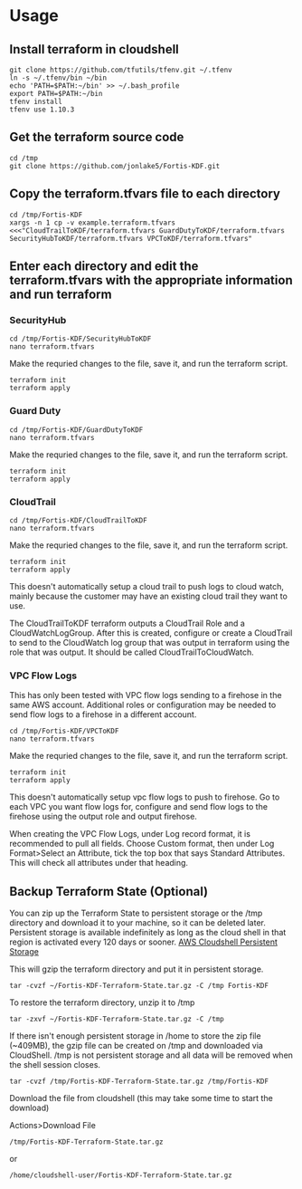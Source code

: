 # Usage

## Install terraform in cloudshell

```
git clone https://github.com/tfutils/tfenv.git ~/.tfenv
ln -s ~/.tfenv/bin ~/bin
echo 'PATH=$PATH:~/bin' >> ~/.bash_profile
export PATH=$PATH:~/bin
tfenv install
tfenv use 1.10.3
```

## Get the terraform source code

```
cd /tmp
git clone https://github.com/jonlake5/Fortis-KDF.git
```

## Copy the terraform.tfvars file to each directory

```
cd /tmp/Fortis-KDF
xargs -n 1 cp -v example.terraform.tfvars <<<"CloudTrailToKDF/terraform.tfvars GuardDutyToKDF/terraform.tfvars SecurityHubToKDF/terraform.tfvars VPCToKDF/terraform.tfvars"
```

## Enter each directory and edit the terraform.tfvars with the appropriate information and run terraform

### SecurityHub

```
cd /tmp/Fortis-KDF/SecurityHubToKDF
nano terraform.tfvars
```

Make the requried changes to the file, save it, and run the terraform script.

```
terraform init
terraform apply
```

### Guard Duty

```
cd /tmp/Fortis-KDF/GuardDutyToKDF
nano terraform.tfvars
```

Make the requried changes to the file, save it, and run the terraform script.

```
terraform init
terraform apply
```

### CloudTrail

```
cd /tmp/Fortis-KDF/CloudTrailToKDF
nano terraform.tfvars
```

Make the requried changes to the file, save it, and run the terraform script.

```
terraform init
terraform apply
```

This doesn't automatically setup a cloud trail to push logs to cloud watch, mainly because the customer may have an existing cloud trail they want to use.

The CloudTrailToKDF terraform outputs a CloudTrail Role and a CloudWatchLogGroup. After this is created, configure or create a CloudTrail to send to the CloudWatch log group that was output in terraform using the role that was output. It should be called CloudTrailToCloudWatch.

### VPC Flow Logs

This has only been tested with VPC flow logs sending to a firehose in the same AWS account. Additional roles or configuration may be needed to send flow logs to a firehose in a different account.

```
cd /tmp/Fortis-KDF/VPCToKDF
nano terraform.tfvars
```

Make the requried changes to the file, save it, and run the terraform script.

```
terraform init
terraform apply
```

This doesn't automatically setup vpc flow logs to push to firehose. Go to each VPC you want flow logs for, configure and send flow logs to the firehose using the output role and output firehose.

When creating the VPC Flow Logs, under Log record format, it is recommended to pull all fields. Choose Custom format, then under Log Format>Select an Attribute, tick the top box that says Standard Attributes. This will check all attributes under that heading.

## Backup Terraform State (Optional)

You can zip up the Terraform State to persistent storage or the /tmp directory and download it to your machine, so it can be deleted later. Persistent storage is available indefinitely as long as the cloud shell in that region is activated every 120 days or sooner.
[AWS Cloudshell Persistent Storage](https://docs.aws.amazon.com/cloudshell/latest/userguide/limits.html#persistent-storage-limitations)

This will gzip the terraform directory and put it in persistent storage.

```
tar -cvzf ~/Fortis-KDF-Terraform-State.tar.gz -C /tmp Fortis-KDF
```

To restore the terraform directory, unzip it to /tmp

```
tar -zxvf ~/Fortis-KDF-Terraform-State.tar.gz -C /tmp
```

If there isn't enough persistent storage in /home to store the zip file (~409MB), the gzip file can be created on /tmp and downloaded via CloudShell. /tmp is not persistent storage and all data will be removed when the shell session closes.

```
tar -cvzf /tmp/Fortis-KDF-Terraform-State.tar.gz /tmp/Fortis-KDF
```

Download the file from cloudshell (this may take some time to start the download)

Actions>Download File

```
/tmp/Fortis-KDF-Terraform-State.tar.gz
```

or

```
/home/cloudshell-user/Fortis-KDF-Terraform-State.tar.gz
```
